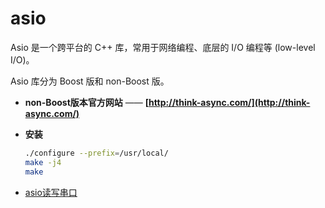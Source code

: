 # asio

Asio 是一个跨平台的 C++ 库，常用于网络编程、底层的 I/O 编程等 (low-level I/O)。

Asio 库分为 Boost 版和 non-Boost 版。

- **non-Boost版本官方网站** —— **[http://think-async.com/](http://think-async.com/)**
- **安装**

    ```bash
    ./configure --prefix=/usr/local/
    make -j4
    make
    ```

- [asio读写串口](asio.com.md)
